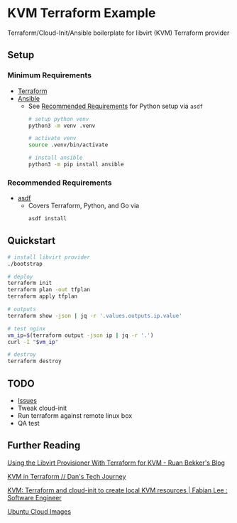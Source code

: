 # KVM Terraform Example

Terraform/Cloud-Init/Ansible boilerplate for libvirt (KVM) Terraform provider

## Setup
### Minimum Requirements
* [Terraform](https://www.terraform.io/downloads.html)
* [Ansible](https://docs.ansible.com/ansible/latest/installation_guide/intro_installation.html)
  * See [Recommended Requirements](#recommended-requirements) for Python setup via `asdf`
    ```bash
    # setup python venv
    python3 -m venv .venv

    # activate venv
    source .venv/bin/activate

    # install ansible
    python3 -m pip install ansible
    ```

### Recommended Requirements
* [asdf](https://asdf-vm.com/#/core-manage-asdf-vm)
  * Covers Terraform, Python, and Go via
    ```bash
    asdf install
    ```

## Quickstart
```bash
# install libvirt provider
./bootstrap

# deploy
terraform init
terraform plan -out tfplan
terraform apply tfplan

# outputs
terraform show -json | jq -r '.values.outputs.ip.value'

# test nginx
vm_ip=$(terraform output -json ip | jq -r '.')
curl -I "$vm_ip"

# destroy
terraform destroy
```

## TODO
* [Issues](https://github.com/pythoninthegrass/kvm_tf/issues)
* Tweak cloud-init
* Run terraform against remote linux box
* QA test

## Further Reading
[Using the Libvirt Provisioner With Terraform for KVM - Ruan Bekker's Blog](https://blog.ruanbekker.com/blog/2020/10/08/using-the-libvirt-provisioner-with-terraform-for-kvm/)

[KVM in Terraform // Dan's Tech Journey](https://danstechjourney.com/posts/kvm-terraform/)

[KVM: Terraform and cloud-init to create local KVM resources | Fabian Lee : Software Engineer](https://fabianlee.org/2020/02/22/kvm-terraform-and-cloud-init-to-create-local-kvm-resources/)

[Ubuntu Cloud Images](https://cloud-images.ubuntu.com/)
